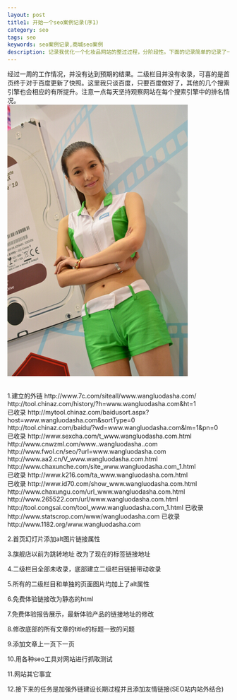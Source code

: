 ```yaml
---
layout: post
title1: 开始一个seo案例记录(序1)
category: seo
tags: seo
keywords: seo案例记录,商城seo案例
description: 记录我优化一个化妆品网站的整过过程，分阶段性。下面的记录简单的记录了一周的工作报告,然后对后期的工作安排。
---
```

<p>经过一周的工作情况，并没有达到预期的结果。二级栏目并没有收录，可喜的是首页终于对于百度更新了快照。这里我只谈百度，只要百度做好了，其他的几个搜索引擎也会相应的有所提升。注意一点每天坚持观察网站在每个搜索引擎中的排名情况。<br/>
<img src='/assets/img/beauty/07101.jpg'>
</p>
<p>
<br>
1.建立的外链
http://www.7c.com/siteall/www.wangluodasha.com/ <br/>
http://tool.chinaz.com/history/?h=www.wangluodasha.com&ht=1<br/> 已收录
http://mytool.chinaz.com/baidusort.aspx?host=www.wangluodasha.com&sortType=0 <br/>
http://tool.chinaz.com/baidu/?wd=www.wangluodasha.com&lm=1&pn=0 <br/>已收录
http://www.sexcha.com/t_www.wangluodasha.com.html<br/> 
http://www.cnwzml.com/www..wangluodasha..com <br/>
http://www.fwol.cn/seo/?url=www.wangluodasha.com <br/>
http://www.aa2.cn/V_www.wangluodasha.com.html <br/>
http://www.chaxunche.com/site_www.wangluodasha.com_1.html<br/> 已收录
http://www.k216.com/ta_www.wangluodasha.com.html <br/>已收录
http://www.id70.com/show_www.wangluodasha.com.html <br/>
http://www.chaxungu.com/url_www.wangluodasha.com.html <br/>
http://www.265522.com/url/www.wangluodasha.com.html <br/>
http://tool.congsai.com/tool_www.wangluodasha.com_1.html 已收录<br/>
http://www.statscrop.com/www/wangluodasha.com  已收录<br/>
http://www.1182.org/www.wangluodasha.com<br/>

2.首页幻灯片添加alt图片链接属性<br/>

3.旗舰店以前为跳转地址 改为了现在的<a>标签链接地址<br/>

4.二级栏目全部未收录，底部建立二级栏目链接带动收录<br/>

5.所有的二级栏目和单独的页面图片均加上了alt属性<br/>

6.免费体验链接改为静态的html<br/>

7.免费体验报告展示，最新体验产品的链接地址的修改<br/>

8.修改底部的所有文章的title的标题一致的问题<br/>

9.添加文章上一页下一页<br/>

10.用各种seo工具对网站进行抓取测试<br/>

11.网站其它事宜<br/>

12.接下来的任务是加强外链建设长期过程并且添加友情链接(SEO站内站外结合)</p>